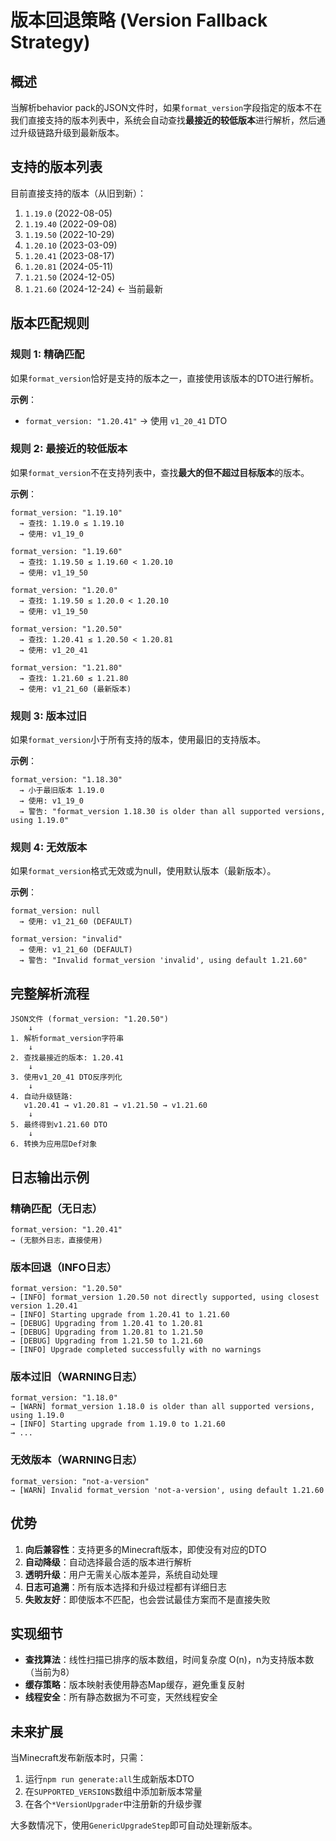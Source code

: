 # 版本回退策略 (Version Fallback Strategy)

## 概述

当解析behavior pack的JSON文件时，如果`format_version`字段指定的版本不在我们直接支持的版本列表中，系统会自动查找**最接近的较低版本**进行解析，然后通过升级链路升级到最新版本。

## 支持的版本列表

目前直接支持的版本（从旧到新）：

1. `1.19.0` (2022-08-05)
2. `1.19.40` (2022-09-08)
3. `1.19.50` (2022-10-29)
4. `1.20.10` (2023-03-09)
5. `1.20.41` (2023-08-17)
6. `1.20.81` (2024-05-11)
7. `1.21.50` (2024-12-05)
8. `1.21.60` (2024-12-24) ← 当前最新

## 版本匹配规则

### 规则 1: 精确匹配
如果`format_version`恰好是支持的版本之一，直接使用该版本的DTO进行解析。

**示例**：
- `format_version: "1.20.41"` → 使用 `v1_20_41` DTO

### 规则 2: 最接近的较低版本
如果`format_version`不在支持列表中，查找**最大的但不超过目标版本**的版本。

**示例**：
```
format_version: "1.19.10"
  → 查找: 1.19.0 ≤ 1.19.10
  → 使用: v1_19_0

format_version: "1.19.60"
  → 查找: 1.19.50 ≤ 1.19.60 < 1.20.10
  → 使用: v1_19_50

format_version: "1.20.0"
  → 查找: 1.19.50 ≤ 1.20.0 < 1.20.10
  → 使用: v1_19_50

format_version: "1.20.50"
  → 查找: 1.20.41 ≤ 1.20.50 < 1.20.81
  → 使用: v1_20_41

format_version: "1.21.80"
  → 查找: 1.21.60 ≤ 1.21.80
  → 使用: v1_21_60 (最新版本)
```

### 规则 3: 版本过旧
如果`format_version`小于所有支持的版本，使用最旧的支持版本。

**示例**：
```
format_version: "1.18.30"
  → 小于最旧版本 1.19.0
  → 使用: v1_19_0
  → 警告: "format_version 1.18.30 is older than all supported versions, using 1.19.0"
```

### 规则 4: 无效版本
如果`format_version`格式无效或为null，使用默认版本（最新版本）。

**示例**：
```
format_version: null
  → 使用: v1_21_60 (DEFAULT)

format_version: "invalid"
  → 使用: v1_21_60 (DEFAULT)
  → 警告: "Invalid format_version 'invalid', using default 1.21.60"
```

## 完整解析流程

```
JSON文件 (format_version: "1.20.50")
    ↓
1. 解析format_version字符串
    ↓
2. 查找最接近的版本: 1.20.41
    ↓
3. 使用v1_20_41 DTO反序列化
    ↓
4. 自动升级链路:
   v1.20.41 → v1.20.81 → v1.21.50 → v1.21.60
    ↓
5. 最终得到v1.21.60 DTO
    ↓
6. 转换为应用层Def对象
```

## 日志输出示例

### 精确匹配（无日志）
```
format_version: "1.20.41"
→ (无额外日志，直接使用)
```

### 版本回退（INFO日志）
```
format_version: "1.20.50"
→ [INFO] format_version 1.20.50 not directly supported, using closest version 1.20.41
→ [INFO] Starting upgrade from 1.20.41 to 1.21.60
→ [DEBUG] Upgrading from 1.20.41 to 1.20.81
→ [DEBUG] Upgrading from 1.20.81 to 1.21.50
→ [DEBUG] Upgrading from 1.21.50 to 1.21.60
→ [INFO] Upgrade completed successfully with no warnings
```

### 版本过旧（WARNING日志）
```
format_version: "1.18.0"
→ [WARN] format_version 1.18.0 is older than all supported versions, using 1.19.0
→ [INFO] Starting upgrade from 1.19.0 to 1.21.60
→ ...
```

### 无效版本（WARNING日志）
```
format_version: "not-a-version"
→ [WARN] Invalid format_version 'not-a-version', using default 1.21.60
```

## 优势

1. **向后兼容性**：支持更多的Minecraft版本，即使没有对应的DTO
2. **自动降级**：自动选择最合适的版本进行解析
3. **透明升级**：用户无需关心版本差异，系统自动处理
4. **日志可追溯**：所有版本选择和升级过程都有详细日志
5. **失败友好**：即使版本不匹配，也会尝试最佳方案而不是直接失败

## 实现细节

- **查找算法**：线性扫描已排序的版本数组，时间复杂度 O(n)，n为支持版本数（当前为8）
- **缓存策略**：版本映射表使用静态Map缓存，避免重复反射
- **线程安全**：所有静态数据为不可变，天然线程安全

## 未来扩展

当Minecraft发布新版本时，只需：
1. 运行`npm run generate:all`生成新版本DTO
2. 在`SUPPORTED_VERSIONS`数组中添加新版本常量
3. 在各个`*VersionUpgrader`中注册新的升级步骤

大多数情况下，使用`GenericUpgradeStep`即可自动处理新版本。
